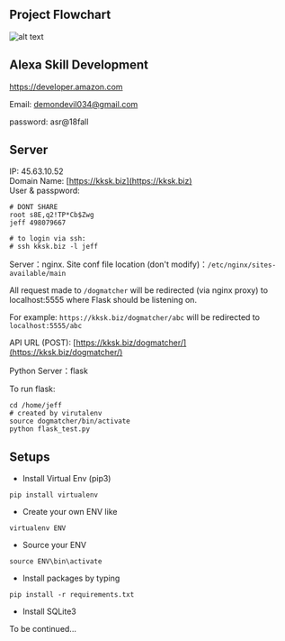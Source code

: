 
## Project Flowchart

![alt text](https://drive.google.com/open?id=11wEvWtLyW8t2qc8sCsRDir7Tsrb3ILUD)

## Alexa Skill Development

https://developer.amazon.com

Email: demondevil034@gmail.com

password: asr@18fall

## Server

IP: 45.63.10.52  
Domain Name: [https://kksk.biz](https://kksk.biz)  
User & passpword:

```
# DONT SHARE
root s8E,q2!TP*Cb$Zwg
jeff 498079667

# to login via ssh:
# ssh kksk.biz -l jeff
```

Server：nginx. Site conf file location (don't modify)：`/etc/nginx/sites-available/main`  

All request made to `/dogmatcher` will be redirected (via nginx proxy) to localhost:5555 where Flask should be listening on.   

For example: `https://kksk.biz/dogmatcher/abc` will be redirected to `localhost:5555/abc`


API URL (POST): [https://kksk.biz/dogmatcher/](https://kksk.biz/dogmatcher/)

Python Server：flask

To run flask:

```
cd /home/jeff
# created by virutalenv
source dogmatcher/bin/activate
python flask_test.py
```

## Setups

* Install Virtual Env (pip3)
```
pip install virtualenv 
```

* Create your own ENV like
```
virtualenv ENV
```

* Source your ENV
```
source ENV\bin\activate
```

* Install packages by typing
```
pip install -r requirements.txt
```

* Install SQLite3

To be continued...
